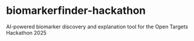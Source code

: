 # biomarkerfinder-hackathon
AI-powered biomarker discovery and explanation tool for the Open Targets Hackathon 2025
